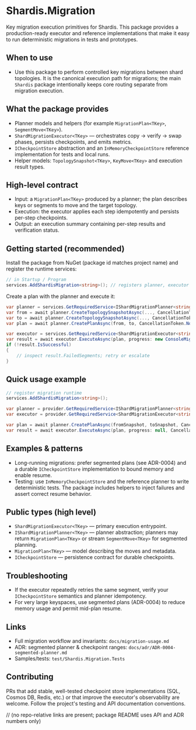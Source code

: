 # Shardis.Migration

Key migration execution primitives for Shardis. This package provides a production-ready executor and reference implementations that make it easy to run deterministic migrations in tests and prototypes.

## When to use

- Use this package to perform controlled key migrations between shard topologies. It is the canonical execution path for migrations; the main `Shardis` package intentionally keeps core routing separate from migration execution.

## What the package provides

- Planner models and helpers (for example `MigrationPlan<TKey>`, `SegmentMove<TKey>`).
- `ShardMigrationExecutor<TKey>` — orchestrates copy → verify → swap phases, persists checkpoints, and emits metrics.
- `ICheckpointStore` abstraction and an `InMemoryCheckpointStore` reference implementation for tests and local runs.
- Helper models: `TopologySnapshot<TKey>`, `KeyMove<TKey>` and execution result types.

## High-level contract

- Input: a `MigrationPlan<TKey>` produced by a planner; the plan describes keys or segments to move and the target topology.
- Execution: the executor applies each step idempotently and persists per-step checkpoints.
- Output: an execution summary containing per-step results and verification status.

## Getting started (recommended)

Install the package from NuGet (package id matches project name) and register the runtime services:

```csharp
// in Startup / Program
services.AddShardisMigration<string>(); // registers planner, executor and the in-memory checkpoint store
```

Create a plan with the planner and execute it:

```csharp
var planner = services.GetRequiredService<IShardMigrationPlanner<string>>();
var from = await planner.CreateTopologySnapshotAsync(..., CancellationToken.None);
var to = await planner.CreateTopologySnapshotAsync(..., CancellationToken.None);
var plan = await planner.CreatePlanAsync(from, to, CancellationToken.None);

var executor = services.GetRequiredService<ShardMigrationExecutor<string>>();
var result = await executor.ExecuteAsync(plan, progress: new ConsoleMigrationProgress(), CancellationToken.None);
if (!result.IsSuccessful)
{
    // inspect result.FailedSegments; retry or escalate
}
```

## Quick usage example

```csharp
// register migration runtime
services.AddShardisMigration<string>();

var planner = provider.GetRequiredService<IShardMigrationPlanner<string>>();
var executor = provider.GetRequiredService<ShardMigrationExecutor<string>>();

var plan = await planner.CreatePlanAsync(fromSnapshot, toSnapshot, CancellationToken.None);
var result = await executor.ExecuteAsync(plan, progress: null, CancellationToken.None);
```

## Examples & patterns

- Long-running migrations: prefer segmented plans (see ADR-0004) and a durable `ICheckpointStore` implementation to bound memory and enable resume.
- Testing: use `InMemoryCheckpointStore` and the reference planner to write deterministic tests. The package includes helpers to inject failures and assert correct resume behavior.

## Public types (high level)

- `ShardMigrationExecutor<TKey>` — primary execution entrypoint.
- `IShardMigrationPlanner<TKey>` — planner abstraction; planners may return `MigrationPlan<TKey>` or stream `SegmentMove<TKey>` for segmented planning.
- `MigrationPlan<TKey>` — model describing the moves and metadata.
- `ICheckpointStore` — persistence contract for durable checkpoints.

## Troubleshooting

- If the executor repeatedly retries the same segment, verify your `ICheckpointStore` semantics and planner idempotency.
- For very large keyspaces, use segmented plans (ADR-0004) to reduce memory usage and permit mid-plan resume.

## Links

- Full migration workflow and invariants: `docs/migration-usage.md`
- ADR: segmented planner & checkpoint ranges: `docs/adr/ADR-0004-segmented-planner.md`
- Samples/tests: `test/Shardis.Migration.Tests`

## Contributing

PRs that add stable, well-tested checkpoint store implementations (SQL, Cosmos DB, Redis, etc.) or that improve the executor's observability are welcome. Follow the project's testing and API documentation conventions.

// (no repo-relative links are present; package README uses API and ADR numbers only)
